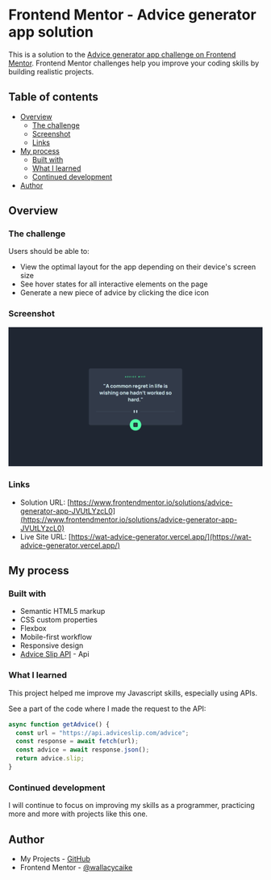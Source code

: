 # Frontend Mentor - Advice generator app solution

This is a solution to the [Advice generator app challenge on Frontend Mentor](https://www.frontendmentor.io/challenges/advice-generator-app-QdUG-13db). Frontend Mentor challenges help you improve your coding skills by building realistic projects.

## Table of contents

- [Overview](#overview)
  - [The challenge](#the-challenge)
  - [Screenshot](#screenshot)
  - [Links](#links)
- [My process](#my-process)
  - [Built with](#built-with)
  - [What I learned](#what-i-learned)
  - [Continued development](#continued-development)
- [Author](#author)

## Overview

### The challenge

Users should be able to:

- View the optimal layout for the app depending on their device's screen size
- See hover states for all interactive elements on the page
- Generate a new piece of advice by clicking the dice icon

### Screenshot

![](./design/screenshot.png)

### Links

- Solution URL: [https://www.frontendmentor.io/solutions/advice-generator-app-JVUtLYzcL0](https://www.frontendmentor.io/solutions/advice-generator-app-JVUtLYzcL0)
- Live Site URL: [https://wat-advice-generator.vercel.app/](https://wat-advice-generator.vercel.app/)

## My process

### Built with

- Semantic HTML5 markup
- CSS custom properties
- Flexbox
- Mobile-first workflow
- Responsive design
- [Advice Slip API](https://api.adviceslip.com) - Api

### What I learned

This project helped me improve my Javascript skills, especially using APIs.

See a part of the code where I made the request to the API:

```js
async function getAdvice() {
  const url = "https://api.adviceslip.com/advice";
  const response = await fetch(url);
  const advice = await response.json();
  return advice.slip;
}
```

### Continued development

I will continue to focus on improving my skills as a programmer, practicing more and more with projects like this one.

## Author

- My Projects - [GitHub](https://github.com/wallacycaike?tab=repositories)
- Frontend Mentor - [@wallacycaike](https://www.frontendmentor.io/profile/wallacycaike)
